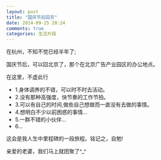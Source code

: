 ```yaml
---
layout: post
title: "国庆节后回京"
date: 2014-09-25 20:24
comments: true
categories: 生活片段 
---
```



在杭州，不知不觉已经半年了;

国庆节后，可以回北京了，那个在北京广告产业园区的办公地点。

在这里，不虚此行

* 1.身体调养的不错，可以时不时去活动。
* 2.没有那种高强度，快节奏的工作节拍。
* 3.可以有自己的时间,做些自己想做而一直没有去做的事情。
* 4.想明白不少以前困惑的事情...
* 5.一群不错的小伙伴...
* 6...

这会是我人生中里程碑的一段旅程。铭记之，自勉!

亲爱的老婆，我们马上就团聚了^_^




